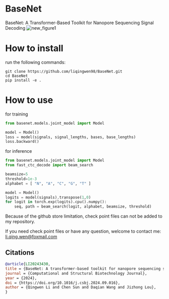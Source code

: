 # BaseNet
BaseNet: A Transformer-Based Toolkit for Nanopore Sequencing Signal Decoding
![new_figure1](https://github.com/user-attachments/assets/93d7312c-4b10-4ab4-9fbd-577c478261dd)

# How to install
run the following commands:  
```
git clone https://github.com/liqingwen98/BaseNet.git
cd BaseNet
pip install -e .
```

# How to use
for training
```python
from basenet.models.joint_model import Model

model = Model()
loss = model(signals, signal_lengths, bases, base_lengths)
loss.backward()
```

for inference
```python
from basenet.models.joint_model import Model
from fast_ctc_decode import beam_search

beamsize=5
threshold=1e-3
alphabet = [ "N", "A", "C", "G", "T" ]

model = Model()
logits = model(signals).transpose(1,0)
for logit in torch.exp(logits).cpu().numpy():
    seq, path = beam_search(logit, alphabet, beamsize, threshold)
```

Because of the github store limitation, check point files can not be added to my repository. 

If you need check point files or have any question, welcome to contact me: li.qing.wen@foxmail.com

## Citations
``` bibtex
@article{LI20243430,
title = {BaseNet: A transformer-based toolkit for nanopore sequencing signal decoding},
journal = {Computational and Structural Biotechnology Journal},
year = {2024},
doi = {https://doi.org/10.1016/j.csbj.2024.09.016},
author = {Qingwen Li and Chen Sun and Daqian Wang and Jizhong Lou},
}
```

